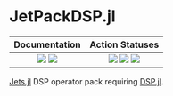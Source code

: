 # JetPackDSP.jl

| **Documentation** | **Action Statuses** |
|:---:|:---:|
| [![][docs-dev-img]][docs-dev-url] [![][docs-stable-img]][docs-stable-url] | [![][doc-build-status-img]][doc-build-status-url] [![][build-status-img]][build-status-url] [![][code-coverage-img]][code-coverage-results] |

[Jets.jl](https://github.com/ChevronETC/Jets.jl) DSP operator pack requiring [DSP.jl](https://github.com/JuliaDSP/DSP.jl).

[docs-dev-img]: https://img.shields.io/badge/docs-dev-blue.svg
[docs-dev-url]: https://chevronetc.github.io/JetPackDSP.jl/dev/

[docs-stable-img]: https://img.shields.io/badge/docs-stable-blue.svg
[docs-stable-url]: https://ChevronETC.github.io/JetPackDSP.jl/stable

[doc-build-status-img]: https://github.com/ChevronETC/JetPackDSP.jl/workflows/Documentation/badge.svg
[doc-build-status-url]: https://github.com/ChevronETC/JetPackDSP.jl/actions?query=workflow%3ADocumentation

[build-status-img]: https://github.com/ChevronETC/JetPackDSP.jl/workflows/Tests/badge.svg
[build-status-url]: https://github.com/ChevronETC/JetPackDSP.jl/actions?query=workflow%3A"Tests"

[code-coverage-img]: https://codecov.io/gh/ChevronETC/JetPackDSP.jl/branch/master/graph/badge.svg
[code-coverage-results]: https://codecov.io/gh/ChevronETC/JetPackDSP.jl
